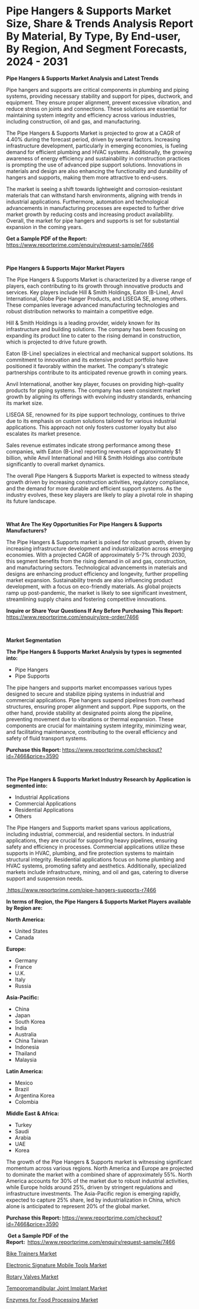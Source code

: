 <p><h1>Pipe Hangers & Supports Market Size, Share & Trends Analysis Report By Material, By Type, By End-user, By Region, And Segment Forecasts, 2024 - 2031</h1></p><p><strong>Pipe Hangers & Supports Market Analysis and Latest Trends</strong></p>
<p><p>Pipe hangers and supports are critical components in plumbing and piping systems, providing necessary stability and support for pipes, ductwork, and equipment. They ensure proper alignment, prevent excessive vibration, and reduce stress on joints and connections. These solutions are essential for maintaining system integrity and efficiency across various industries, including construction, oil and gas, and manufacturing.</p><p>The Pipe Hangers & Supports Market is projected to grow at a CAGR of 4.40% during the forecast period, driven by several factors. Increasing infrastructure development, particularly in emerging economies, is fueling demand for efficient plumbing and HVAC systems. Additionally, the growing awareness of energy efficiency and sustainability in construction practices is prompting the use of advanced pipe support solutions. Innovations in materials and design are also enhancing the functionality and durability of hangers and supports, making them more attractive to end-users. </p><p>The market is seeing a shift towards lightweight and corrosion-resistant materials that can withstand harsh environments, aligning with trends in industrial applications. Furthermore, automation and technological advancements in manufacturing processes are expected to further drive market growth by reducing costs and increasing product availability. Overall, the market for pipe hangers and supports is set for substantial expansion in the coming years.</p></p>
<p><strong>Get a Sample PDF of the Report:&nbsp;</strong> <a href="https://www.reportprime.com/enquiry/request-sample/7466">https://www.reportprime.com/enquiry/request-sample/7466</a></p>
<p>&nbsp;</p>
<p><strong>Pipe Hangers & Supports Major Market Players</strong></p>
<p><p>The Pipe Hangers & Supports Market is characterized by a diverse range of players, each contributing to its growth through innovative products and services. Key players include Hill & Smith Holdings, Eaton (B-Line), Anvil International, Globe Pipe Hanger Products, and LISEGA SE, among others. These companies leverage advanced manufacturing technologies and robust distribution networks to maintain a competitive edge.</p><p>Hill & Smith Holdings is a leading provider, widely known for its infrastructure and building solutions. The company has been focusing on expanding its product line to cater to the rising demand in construction, which is projected to drive future growth.</p><p>Eaton (B-Line) specializes in electrical and mechanical support solutions. Its commitment to innovation and its extensive product portfolio have positioned it favorably within the market. The company's strategic partnerships contribute to its anticipated revenue growth in coming years.</p><p>Anvil International, another key player, focuses on providing high-quality products for piping systems. The company has seen consistent market growth by aligning its offerings with evolving industry standards, enhancing its market size.</p><p>LISEGA SE, renowned for its pipe support technology, continues to thrive due to its emphasis on custom solutions tailored for various industrial applications. This approach not only fosters customer loyalty but also escalates its market presence.</p><p>Sales revenue estimates indicate strong performance among these companies, with Eaton (B-Line) reporting revenues of approximately $1 billion, while Anvil International and Hill & Smith Holdings also contribute significantly to overall market dynamics. </p><p>The overall Pipe Hangers & Supports Market is expected to witness steady growth driven by increasing construction activities, regulatory compliance, and the demand for more durable and efficient support systems. As the industry evolves, these key players are likely to play a pivotal role in shaping its future landscape.</p></p>
<p>&nbsp;</p>
<p><strong>What Are The Key Opportunities For Pipe Hangers & Supports Manufacturers?</strong></p>
<p><p>The Pipe Hangers & Supports market is poised for robust growth, driven by increasing infrastructure development and industrialization across emerging economies. With a projected CAGR of approximately 5-7% through 2030, this segment benefits from the rising demand in oil and gas, construction, and manufacturing sectors. Technological advancements in materials and designs are enhancing product efficiency and longevity, further propelling market expansion. Sustainability trends are also influencing product development, with a focus on eco-friendly materials. As global projects ramp up post-pandemic, the market is likely to see significant investment, streamlining supply chains and fostering competitive innovations.</p></p>
<p><strong>Inquire or Share Your Questions If Any Before Purchasing This Report:</strong> <a href="https://www.reportprime.com/enquiry/pre-order/7466">https://www.reportprime.com/enquiry/pre-order/7466</a></p>
<p>&nbsp;</p>
<p><strong>Market Segmentation</strong></p>
<p><strong>The Pipe Hangers & Supports Market Analysis by types is segmented into:</strong></p>
<p><ul><li>Pipe Hangers</li><li>Pipe Supports</li></ul></p>
<p><p>The pipe hangers and supports market encompasses various types designed to secure and stabilize piping systems in industrial and commercial applications. Pipe hangers suspend pipelines from overhead structures, ensuring proper alignment and support. Pipe supports, on the other hand, provide stability at designated points along the pipeline, preventing movement due to vibrations or thermal expansion. These components are crucial for maintaining system integrity, minimizing wear, and facilitating maintenance, contributing to the overall efficiency and safety of fluid transport systems.</p></p>
<p><strong>Purchase this Report:&nbsp;</strong><a href="https://www.reportprime.com/checkout?id=7466&price=3590">https://www.reportprime.com/checkout?id=7466&price=3590</a></p>
<p>&nbsp;</p>
<p><strong>The Pipe Hangers & Supports Market Industry Research by Application is segmented into:</strong></p>
<p><ul><li>Industrial Applications</li><li>Commercial Applications</li><li>Residential Applications</li><li>Others</li></ul></p>
<p><p>The Pipe Hangers and Supports market spans various applications, including industrial, commercial, and residential sectors. In industrial applications, they are crucial for supporting heavy pipelines, ensuring safety and efficiency in processes. Commercial applications utilize these supports in HVAC, plumbing, and fire protection systems to maintain structural integrity. Residential applications focus on home plumbing and HVAC systems, promoting safety and aesthetics. Additionally, specialized markets include infrastructure, mining, and oil and gas, catering to diverse support and suspension needs.</p></p>
<p><a href="https://www.reportprime.com/pipe-hangers-supports-r7466">&nbsp;https://www.reportprime.com/pipe-hangers-supports-r7466</a></p>
<p><strong>In terms of Region, the Pipe Hangers & Supports Market Players available by Region are:</strong></p>
<p>
    <p> <strong> North America: </strong>
        <ul>
            <li>United States</li>
            <li>Canada</li>
        </ul>
        </p> 
    <p> <strong> Europe: </strong>
        <ul>
            <li>Germany</li>
            <li>France</li>
            <li>U.K.</li>
            <li>Italy</li>
            <li>Russia</li>
        </ul>
        </p> 
    <p> <strong> Asia-Pacific: </strong>
        <ul>
            <li>China</li>
            <li>Japan</li>
            <li>South Korea</li>
            <li>India</li>
            <li>Australia</li>
            <li>China Taiwan</li>
            <li>Indonesia</li>
            <li>Thailand</li>
            <li>Malaysia</li>
        </ul>
        </p> 
    <p> <strong> Latin America: </strong>
        <ul>
            <li>Mexico</li>
            <li>Brazil</li>
            <li>Argentina Korea</li>
            <li>Colombia</li>
        </ul>
        </p> 
    <p> <strong> Middle East & Africa: </strong>
        <ul>
            <li>Turkey</li>
            <li>Saudi</li>
            <li>Arabia</li>
            <li>UAE</li>
            <li>Korea</li>
        </ul>
    </p>
    </p>
<p><p>The growth of the Pipe Hangers & Supports market is witnessing significant momentum across various regions. North America and Europe are projected to dominate the market with a combined share of approximately 55%. North America accounts for 30% of the market due to robust industrial activities, while Europe holds around 25%, driven by stringent regulations and infrastructure investments. The Asia-Pacific region is emerging rapidly, expected to capture 25% share, led by industrialization in China, which alone is anticipated to represent 20% of the global market.</p></p>
<p><strong>Purchase this Report: </strong><a href="https://www.reportprime.com/checkout?id=7466&price=3590">https://www.reportprime.com/checkout?id=7466&price=3590</a></p>
<p>&nbsp;<strong>Get a Sample PDF of the Report:&nbsp;&nbsp;</strong><a href="https://www.reportprime.com/enquiry/request-sample/7466">https://www.reportprime.com/enquiry/request-sample/7466</a></p>
<p><strong></strong></p>
<p><p><a href="https://github.com/MarilynDouglas476/Market-Research-Report-List-1/blob/main/bike-trainers-market.md">Bike Trainers Market</a></p><p><a href="https://medium.com/@caroline.lewis06756/global-electronic-signature-mobile-tools-market-trends-analysis-and-future-growth-prospects-4ef333e5507b">Electronic Signature Mobile Tools Market</a></p><p><a href="https://github.com/kendrah8pu/Market-Research-Report-List-1/blob/main/rotary-valves-market.md">Rotary Valves Market</a></p><p><a href="https://issuu.com/reportprime-2/docs/temporomandibular-joint-implant-mar_aab6946bab577f">Temporomandibular Joint Implant Market</a></p><p><a href="https://www.linkedin.com/pulse/enzymes-food-processing-market-share-size-trends-industry-e4tqe?trackingId=dSEnT6SRQN29d3kHuQd%2F5g%3D%3D">Enzymes for Food Processing Market</a></p></p>